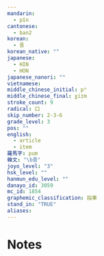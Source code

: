 ```yaml
---
mandarin:
  - pǐn
cantonese:
  - ban2
korean:
  - 품
korean_native: ""
japanese:
  - HIN
  - HON
japanese_nanori: ""
vietnamese:
middle_chinese_initial: pʰ
middle_chinese_final: ɣiɪm
stroke_count: 9
radical: 口
skip_number: 2-3-6
grade_level: 3
pos: ""
english:
  - article
  - item
羅馬字: pum
韓文: "\b품"
joyo_level: "3"
hsk_level: ""
hanmun_edu_level: ""
danayo_id: 3059
mc_id: 1854
graphemic_classification: 指事
stand_in: "TRUE"
aliases:
---
```


# Notes
